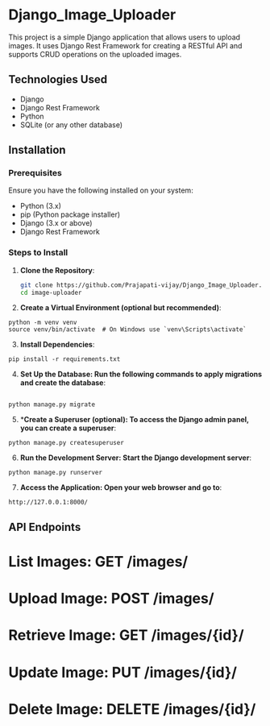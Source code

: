 # Django_Image_Uploader
This project is a simple Django application that allows users to upload images. It uses Django Rest Framework for creating a RESTful API and supports CRUD operations on the uploaded images.

## Technologies Used

- Django
- Django Rest Framework
- Python
- SQLite (or any other database)

## Installation

### Prerequisites

Ensure you have the following installed on your system:

- Python (3.x)
- pip (Python package installer)
- Django (3.x or above)
- Django Rest Framework

### Steps to Install

1. **Clone the Repository**:
   ```bash
   git clone https://github.com/Prajapati-vijay/Django_Image_Uploader.git
   cd image-uploader
   ```
2. **Create a Virtual Environment (optional but recommended)**:
```
python -m venv venv
source venv/bin/activate  # On Windows use `venv\Scripts\activate`
```

3. **Install Dependencies**:

```
pip install -r requirements.txt
```

4. **Set Up the Database: Run the following commands to apply migrations and create the database**:

```

python manage.py migrate

```
5. ***Create a Superuser (optional): To access the Django admin panel, you can create a superuser**:

```
python manage.py createsuperuser
```

6. **Run the Development Server: Start the Django development server**:

```
python manage.py runserver

```
7. **Access the Application: Open your web browser and go to**:

```
http://127.0.0.1:8000/

```


## API Endpoints

# List Images: GET /images/
# Upload Image: POST /images/
# Retrieve Image: GET /images/{id}/
# Update Image: PUT /images/{id}/
# Delete Image: DELETE /images/{id}/


